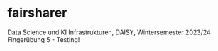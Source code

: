 # fairsharer
Data Science und KI Infrastrukturen, DAISY, Wintersemester 2023/24
Fingerübung 5 - Testing!
